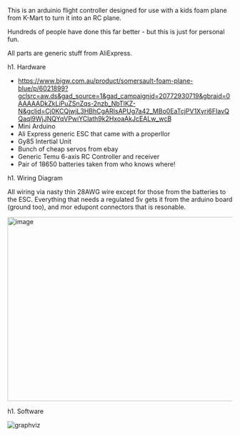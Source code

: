 This is an arduinio flight controller designed for use with a kids foam plane from K-Mart to turn it into an RC plane.

Hundreds of people have done this far better - but this is just for personal fun.

All parts are generic stuff from AliExpress.

h1. Hardware
* https://www.bigw.com.au/product/somersault-foam-plane-blue/p/6021899?gclsrc=aw.ds&gad_source=1&gad_campaignid=20772930719&gbraid=0AAAAADkZkLiPuZSnZqs-2nzb_NbTlKZ-N&gclid=Cj0KCQjwjL3HBhCgARIsAPUg7a42_MBo0EaTcjPV1Xyri6FIavQQaql9WjJNQYqVPwiYClath9k2HxoaAkJcEALw_wcB
* Mini Arduino
* Ali Express generic ESC that came with a properllor
* Gy85 Intertial Unit
* Bunch of cheap servos from ebay
* Generic Temu 6-axis RC Controller and receiver
* Pair of 18650 batteries taken from who knows where!

h1. Wiring Diagram

All wiring via nasty thin 28AWG wire except for those from the batteries to the ESC. Everything that needs a regulated 5v gets it from the arduino board (ground too), and mor edupont connectors that is resonable.

<img width="589" height="413" alt="image" src="https://github.com/user-attachments/assets/3eaefcc4-fcd8-4004-b10e-7803ccf9dcf3" />

h1. Software

![graphviz](https://github.com/user-attachments/assets/da52c66d-0f7b-4759-8d03-c64b14043363)
